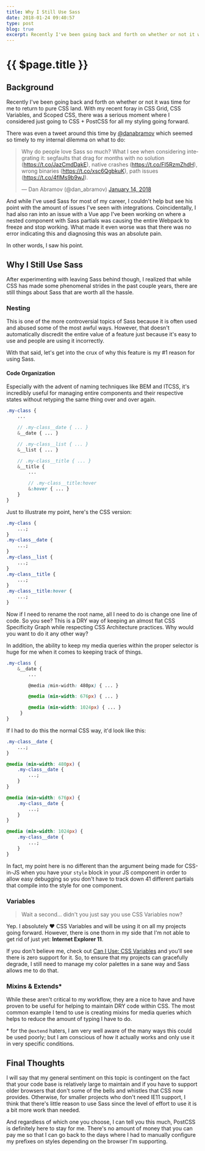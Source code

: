 ```yaml
---
title: Why I Still Use Sass
date: 2018-01-24 09:40:57
type: post
blog: true
excerpt: Recently I've been going back and forth on whether or not it was time for me to return to pure CSS land. With my recent foray in CSS Grid, CSS Variables, and Scoped CSS, there was a serious moment where I considered just going to CSS + PostCSS for all my styling going forward.
---
```


# {{ $page.title }}

## Background

Recently I've been going back and forth on whether or not it was time for me to return to pure CSS land. With my recent foray in CSS Grid, CSS Variables, and Scoped CSS, there was a serious moment where I considered just going to CSS + PostCSS for all my styling going forward.

There was even a tweet around this time by [@danabramov](https://www.twitter.com/dan_abramov) which seemed so timely to my internal dilemma on what to do:

<blockquote class="twitter-tweet" data-lang="en"><p lang="en" dir="ltr">Why do people love Sass so much? What I see when considering integrating it: segfaults that drag for months with no solution (<a href="https://t.co/JazCmdDakE">https://t.co/JazCmdDakE</a>), native crashes (<a href="https://t.co/FI5RzmZhdH">https://t.co/FI5RzmZhdH</a>), wrong binaries (<a href="https://t.co/xsc6QgbkuK">https://t.co/xsc6QgbkuK</a>), path issues (<a href="https://t.co/4flMs9b9wJ">https://t.co/4flMs9b9wJ</a>).</p>&mdash; Dan Abramov (@dan_abramov) <a href="https://twitter.com/dan_abramov/status/952639729777954816?ref_src=twsrc%5Etfw">January 14, 2018</a></blockquote>

And while I've used Sass for most of my career, I couldn't help but see his point with the amount of issues I've seen with integrations. Coincidentally, I had also ran into an issue with a Vue app I've been working on where a nested component with Sass partials was causing the entire Webpack to freeze and stop working. What made it even worse was that there was no error indicating this and diagnosing this was an absolute pain.

In other words, I saw his point.

## Why I Still Use Sass

After experimenting with leaving Sass behind though, I realized that while CSS has made some phenomenal strides in the past couple years, there are still things about Sass that are worth all the hassle.

### Nesting

This is one of the more controversial topics of Sass because it is often used and abused some of the most awful ways. However, that doesn't automatically discredit the entire value of a feature just because it's easy to use and people are using it incorrectly.

With that said, let's get into the crux of why this feature is my #1 reason for using Sass.

#### Code Organization

Especially with the advent of naming techniques like BEM and ITCSS, it's incredibly useful for managing entire components and their respective states without retyping the same thing over and over again.

```scss
.my-class {
    ...

    // .my-class__date { ... }
    &__date { ... }

    // .my-class__list { ... }
    &__list { ... }

    // .my-class__title { ... }
    &__title {
        ...

        // .my-class__title:hover
        &:hover { ... }
    }
}
```

Just to illustrate my point, here's the CSS version:

```css
.my-class {
	...;
}
.my-class__date {
	...;
}
.my-class__list {
	...;
}
.my-class__title {
	...;
}
.my-class__title:hover {
	...;
}
```

Now if I need to rename the root name, all I need to do is change one line of code. So you see? This is a DRY way of keeping an almost flat CSS Specificity Graph while respecting CSS Architecture practices. Why would you want to do it any other way?

In addition, the ability to keep my media queries within the proper selector is huge for me when it comes to keeping track of things.

```scss
.my-class {
    &__date {
        ...

        @media (min-width: 480px) { ... }

        @media (min-width: 676px) { ... }

        @media (min-width: 1024px) { ... }
     }
}
```

If I had to do this the normal CSS way, it'd look like this:

```css
.my-class__date {
	...;
}

@media (min-width: 480px) {
	.my-class__date {
		...;
	}
}

@media (min-width: 676px) {
	.my-class__date {
		...;
	}
}

@media (min-width: 1024px) {
	.my-class__date {
		...;
	}
}
```

In fact, my point here is no different than the argument being made for CSS-in-JS when you have your `style` block in your JS component in order to allow easy debugging so you don't have to track down 41 different partials that compile into the style for one component.

### Variables

> Wait a second... didn't you just say you use CSS Variables now?

Yep. I absolutely ❤️ CSS Variables and will be using it on all my projects going forward. However, there is one thorn in my side that I'm not able to get rid of just yet: **Internet Explorer 11**.

If you don't believe me, check out [Can I Use: CSS Variables](https://caniuse.com/#feat=css-variables) and you'll see there is zero support for it. So, to ensure that my projects can gracefully degrade, I still need to manage my color palettes in a sane way and Sass allows me to do that.

### Mixins & Extends\*

While these aren't critical to my workflow, they are a nice to have and have proven to be useful for helping to maintain DRY code within CSS. The most common example I tend to use is creating mixins for media queries which helps to reduce the amount of typing I have to do.

\* for the `@extend` haters, I am very well aware of the many ways this could be used poorly; but I am conscious of how it actually works and only use it in very specific conditions.

## Final Thoughts

I will say that my general sentiment on this topic is contingent on the fact that your code base is relatively large to maintain and if you have to support older browsers that don't some of the bells and whistles that CSS now provides. Otherwise, for smaller projects who don't need IE11 support, I think that there's little reason to use Sass since the level of effort to use it is a bit more work than needed.

And regardless of which one you choose, I can tell you this much, PostCSS is definitely here to stay for me. There's no amount of money that you can pay me so that I can go back to the days where I had to manually configure my prefixes on styles depending on the browser I'm supporting.
